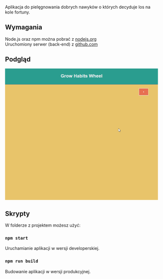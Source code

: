 Aplikacja do pielęgnowania dobrych nawyków o których decyduje los na kole fortuny.

## Wymagania
Node.js oraz npm można pobrać z [nodejs.org](https://nodejs.org)<br />
Uruchomiony serwer (back-end) z [github.com](https://github.com/mateuszjanczak/grow-habits-service)

## Podgląd
![PREVIEW](./docs/grow-habits-wheel-demo.gif)

## Skrypty

W folderze z projektem możesz użyć:

### `npm start`

Uruchamianie aplikacji w wersji developerskiej.<br />

### `npm run build`

Budowanie aplikacji w wersji produkcyjnej.<br />
